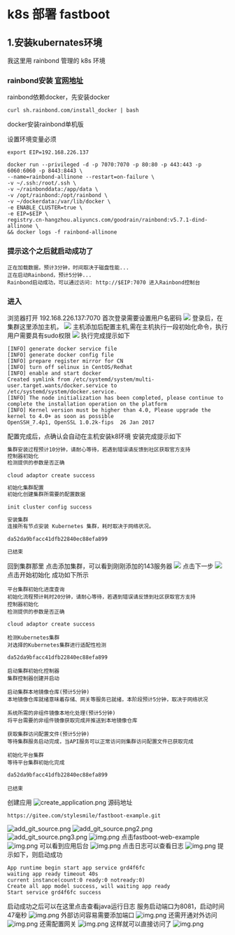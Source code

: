 # k8s 部署 fastboot
## 1.安装kubernates环境
我这里用 rainbond 管理的 k8s 环境

### rainbond安装 [官网地址](https://www.rainbond.com/docs/installation/install-with-dind)

rainbond依赖docker，先安装docker
```shell
curl sh.rainbond.com/install_docker | bash
```

docker安装rainbond单机版

设置环境变量必须
```shell 
export EIP=192.168.226.137

```
```shell
docker run --privileged -d -p 7070:7070 -p 80:80 -p 443:443 -p 6060:6060 -p 8443:8443 \
--name=rainbond-allinone --restart=on-failure \
-v ~/.ssh:/root/.ssh \
-v ~/rainbonddata:/app/data \
-v /opt/rainbond:/opt/rainbond \
-v ~/dockerdata:/var/lib/docker \
-e ENABLE_CLUSTER=true \
-e EIP=$EIP \
registry.cn-hangzhou.aliyuncs.com/goodrain/rainbond:v5.7.1-dind-allinone \
&& docker logs -f rainbond-allinone

```
### 提示这个之后就启动成功了
```
正在加载数据，预计3分钟，时间取决于磁盘性能...
正在启动Rainbond，预计5分钟...
Rainbond启动成功，可以通过访问: http://$EIP:7070 进入Rainbond控制台
```
### 进入
  浏览器打开 192.168.226.137:7070
  首次登录需要设置用户名密码
<img src="../../../doc/image/云原生/kubernetes/regist.png">
  登录后，在集群这里添加主机，
  <img src="../../../doc/image/云原生/kubernetes/add_host.png">
  主机添加后配置主机,需在主机执行一段初始化命令，执行用户需要具有sudo权限
  <img src="../../../doc/image/云原生/kubernetes/excute_shell.png">
  执行完成提示如下
```
[INFO] generate docker service file
[INFO] generate docker config file
[INFO] prepare register mirror for CN
[INFO] turn off selinux in CentOS/Redhat
[INFO] enable and start docker
Created symlink from /etc/systemd/system/multi-user.target.wants/docker.service to /etc/systemd/system/docker.service.
[INFO] The node initialization has been completed, please continue to complete the installation operation on the platform 
[INFO] Kernel version must be higher than 4.0, Please upgrade the kernel to 4.0+ as soon as possible 
OpenSSH_7.4p1, OpenSSL 1.0.2k-fips  26 Jan 2017
```
  配置完成后，点确认会自动在主机安装k8环境
  安装完成提示如下
```a
集群安装过程预计10分钟，请耐心等待，若遇到错误请反馈到社区获取官方支持
控制器初始化
检测提供的参数是否正确

cloud adaptor create success

初始化集群配置
初始化创建集群所需要的配置数据

init cluster config success

安装集群
连接所有节点安装 Kubernetes 集群，耗时取决于网络状况。

da52da9bfacc41dfb22840ec88efa899

已结束
```
  回到集群那里
  点击添加集群，可以看到刚刚添加的143服务器
  <img src="../../../doc/image/云原生/kubernetes/next.png"> 
  点击下一步
  <img src="../../../doc/image/云原生/kubernetes/init.png"> 
  点击开始初始化
  成功如下所示
```
平台集群初始化进度查询
初始化流程预计耗时20分钟，请耐心等待，若遇到错误请反馈到社区获取官方支持
控制器初始化
检测提供的参数是否正确

cloud adaptor create success

检测Kubernetes集群
对选择的Kubernetes集群进行适配性检测

da52da9bfacc41dfb22840ec88efa899

启动集群初始化控制器
集群控制器创建并启动

启动集群本地镜像仓库(预计5分钟)
本地镜像仓库就绪意味着存储、网关等服务已就绪，本阶段预计5分钟，取决于网络状况

系统所需的非组件镜像本地化处理(预计5分钟)
将平台需要的非组件镜像获取完成并推送到本地镜像仓库

获取集群访问配置文件(预计5分钟)
等待集群服务启动完成，当API服务可以正常访问则集群访问配置文件已获取完成

初始化平台集群
等待平台集群初始化完成

da52da9bfacc41dfb22840ec88efa899

已结束
```
  创建应用
![create_application.png](../../image/云原生/kubernetes/create_application.png)
  源码地址
```git
https://gitee.com/stylesmile/fastboot-example.git
```
![add_git_source.png](../../image/云原生/kubernetes/add_git_source.png)
![add_git_source.png2.png](../../image/云原生/kubernetes/add_git_source.png2.png)
![add_git_source.png3.png](../../image/云原生/kubernetes/add_git_source.png3.png)
![img.png](../../image/云原生/kubernetes/add_git_source.png4.png)
  点击fastboot-web-example
![img.png](../../image/云原生/kubernetes/add_git_source.png5.png)
  可以看到应用后台
![img.png](../../image/云原生/kubernetes/add_git_source.png6.png)
  点击日志可以查看日志
![img.png](../../image/云原生/kubernetes/add_git_source.png7.png)
  提示如下，则启动成功
```
App runtime begin start app service grd4f6fc
waiting app ready timeout 40s
current instance(count:0 ready:0 notready:0)
Create all app model success, will waiting app ready
Start service grd4f6fc success
```
  启动成功之后可以在这里点击查看java运行日志
  服务启动端口为8081，启动时间47毫秒
  ![img.png](../../image/云原生/kubernetes/add_git_source.png8.png)
  外部访问容易需要添加端口
  ![img.png](../../image/云原生/kubernetes/add_git_source.png9.png)
  还需开通对外访问
  ![img.png](../../image/云原生/kubernetes/add_git_source.png10.png)
  还需配置网关
  ![img.png](../../image/云原生/kubernetes/add_git_source.png11.png)
  这样就可以直接访问了
  ![img.png](../../image/云原生/kubernetes/add_git_source.png12.png)